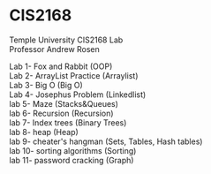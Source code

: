 # CIS2168
Temple University CIS2168 Lab<br />
Professor Andrew Rosen<br />

Lab 1- Fox and Rabbit (OOP) <br />
Lab 2- ArrayList Practice (Arraylist) <br />
Lab 3- Big O (Big O) <br />
Lab 4- Josephus Problem (Linkedlist) <br />
lab 5- Maze (Stacks&Queues) <br />
lab 6- Recursion (Recursion)<br />
lab 7- Index trees (Binary Trees)<br />
lab 8- heap (Heap)<br />
lab 9- cheater's hangman (Sets, Tables, Hash tables)<br />
lab 10- sorting algorithms (Sorting)<br />
lab 11- password cracking (Graph)<br />
